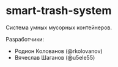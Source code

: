 # smart-trash-system

Система умных мусорных контейнеров.

Разработчики:
- Родион Колованов (@rkolovanov)
- Вячеслав Шаганов (@u5ele55)
